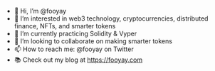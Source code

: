 - 👋 Hi, I’m @fooyay
- 👀 I’m interested in web3 technology, cryptocurrencies, distributed finance, NFTs, and smarter tokens
- 🌱 I’m currently practicing Solidity & Vyper
- 💞️ I’m looking to collaborate on making smarter tokens
- 📫 How to reach me: @fooyay on Twitter
- 📚 Check out my blog at https://fooyay.com

<!---
fooyay/fooyay is a ✨ special ✨ repository because its `README.md` (this file) appears on your GitHub profile.
You can click the Preview link to take a look at your changes.
--->
